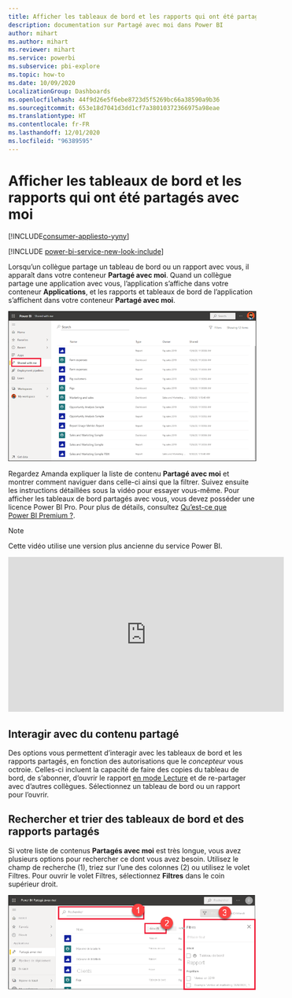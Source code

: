 ```yaml
---
title: Afficher les tableaux de bord et les rapports qui ont été partagés avec moi
description: documentation sur Partagé avec moi dans Power BI
author: mihart
ms.author: mihart
ms.reviewer: mihart
ms.service: powerbi
ms.subservice: pbi-explore
ms.topic: how-to
ms.date: 10/09/2020
LocalizationGroup: Dashboards
ms.openlocfilehash: 44f9d26e5f6ebe8723d5f5269bc66a38590a9b36
ms.sourcegitcommit: 653e18d7041d3dd1cf7a38010372366975a98eae
ms.translationtype: HT
ms.contentlocale: fr-FR
ms.lasthandoff: 12/01/2020
ms.locfileid: "96389595"
---
```

# <a name="display-the-dashboards-and-reports-that-have-been-shared-with-me"></a>Afficher les tableaux de bord et les rapports qui ont été partagés avec moi

[!INCLUDE[consumer-appliesto-yyny](../includes/consumer-appliesto-yyny.md)]

[!INCLUDE [power-bi-service-new-look-include](../includes/power-bi-service-new-look-include.md)]

Lorsqu’un collègue partage un tableau de bord ou un rapport avec vous, il apparaît dans votre conteneur **Partagé avec moi**. Quand un collègue partage une application avec vous, l’application s’affiche dans votre conteneur **Applications**, et les rapports et tableaux de bord de l’application s’affichent dans votre conteneur **Partagé avec moi**.   

![Icône de partage](./media/end-user-shared-with-me/power-bi-shared-with-me.png)

Regardez Amanda expliquer la liste de contenu **Partagé avec moi** et montrer comment naviguer dans celle-ci ainsi que la filtrer. Suivez ensuite les instructions détaillées sous la vidéo pour essayer vous-même. Pour afficher les tableaux de bord partagés avec vous, vous devez posséder une licence Power BI Pro. Pour plus de détails, consultez [Qu’est-ce que Power BI Premium ?](../admin/service-premium-what-is.md).
    

> [!NOTE]
> Cette vidéo utilise une version plus ancienne du service Power BI.
    

<iframe width="560" height="315" src="https://www.youtube.com/embed/G26dr2PsEpk" frameborder="0" allowfullscreen></iframe>

## <a name="interact-with-shared-content"></a>Interagir avec du contenu partagé

Des options vous permettent d’interagir avec les tableaux de bord et les rapports partagés, en fonction des autorisations que le *concepteur* vous octroie. Celles-ci incluent la capacité de faire des copies du tableau de bord, de s’abonner, d’ouvrir le rapport [en mode Lecture](end-user-reading-view.md) et de re-partager avec d’autres collègues. Sélectionnez un tableau de bord ou un rapport pour l’ouvrir.


## <a name="search-and-sort-shared-dashboards-and-reports"></a>Rechercher et trier des tableaux de bord et des rapports partagés
Si votre liste de contenus **Partagés avec moi** est très longue, vous avez plusieurs options pour rechercher ce dont vous avez besoin. Utilisez le champ de recherche (1), triez sur l’une des colonnes (2) ou utilisez le volet Filtres. Pour ouvrir le volet Filtres, sélectionnez **Filtres** dans le coin supérieur droit.    

![Tableau de bord - Propriétaire et recherche](./media/end-user-shared-with-me/power-bi-filter.png)
